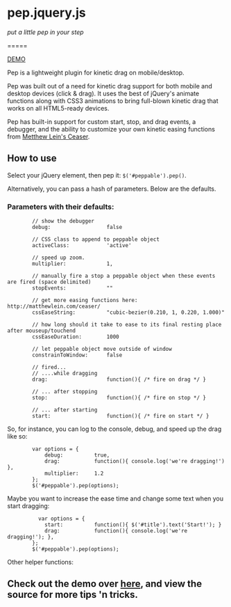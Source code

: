 # pep.jquery.js

_put a little pep in your step_

=====

[DEMO](http://pep.briangonzalez.org)

Pep is a lightweight plugin for kinetic drag on mobile/desktop.

Pep was built out of a need for kinetic drag support for both mobile and desktop devices (click & drag). It uses the best of jQuery's animate functions along with CSS3 animations to bring full-blown kinetic drag that works on all HTML5-ready devices. 

Pep has built-in support for custom start, stop, and drag events, a debugger, and the ability to customize your own kinetic easing functions from <a href='http://matthewlein.com/ceaser/'>Metthew Lein's Ceaser</a>.


## How to use

Select your jQuery element, then pep it: `$('#peppable').pep()`. 

Alternatively, you can pass a hash of parameters. Below are the defaults.

### Parameters with their defaults:
            
            // show the debugger
            debug:                  false

            // CSS class to append to peppable object
            activeClass:            'active'

            // speed up zoom.
            multiplier:             1,

            // manually fire a stop a peppable object when these events are fired (space delimited)
            stopEvents:             ""

            // get more easing functions here: http://matthewlein.com/ceaser/
            cssEaseString:          "cubic-bezier(0.210, 1, 0.220, 1.000)"

            // how long should it take to ease to its final resting place after mouseup/touchend 
            cssEaseDuration:        1000 

            // let peppable object move outside of window                                                  
            constrainToWindow:      false

            // fired...
            // ....while dragging
            drag:                   function(){ /* fire on drag */ }

            // ... after stopping
            stop:                   function(){ /* fire on stop */ }

            // ... after starting
            start:                  function(){ /* fire on start */ }
            
So, for instance, you can log to the console, debug, and speed up the drag like so:
            
            var options = {
                debug:          true,
                drag:           function(){ console.log('we're dragging!') },
                multiplier:     1.2
            };
            $('#peppable').pep(options);

Maybe you want to increase the ease time and change some text when you start dragging:
            
              var options = {
                start:          function(){ $('#title').text('Start!'); }
                drag:           function(){ console.log('we're dragging!'); },
            };
            $('#peppable').pep(options);

Other helper functions:
          


 ## Check out the demo over [here](http://pep.briangonzalez.org), and view the source for more tips 'n tricks.